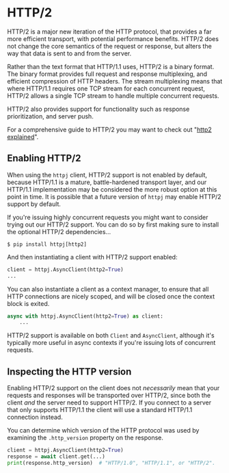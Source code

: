 # HTTP/2

HTTP/2 is a major new iteration of the HTTP protocol, that provides a far more
efficient transport, with potential performance benefits. HTTP/2 does not change
the core semantics of the request or response, but alters the way that data is
sent to and from the server.

Rather than the text format that HTTP/1.1 uses, HTTP/2 is a binary format.
The binary format provides full request and response multiplexing, and efficient
compression of HTTP headers. The stream multiplexing means that where HTTP/1.1
requires one TCP stream for each concurrent request, HTTP/2 allows a single TCP
stream to handle multiple concurrent requests.

HTTP/2 also provides support for functionality such as response prioritization,
and server push.

For a comprehensive guide to HTTP/2 you may want to check out "[http2 explained](https://http2-explained.haxx.se/)".

## Enabling HTTP/2

When using the `httpj` client, HTTP/2 support is not enabled by default, because
HTTP/1.1 is a mature, battle-hardened transport layer, and our HTTP/1.1
implementation may be considered the more robust option at this point in time.
It is possible that a future version of `httpj` may enable HTTP/2 support by default.

If you're issuing highly concurrent requests you might want to consider
trying out our HTTP/2 support. You can do so by first making sure to install
the optional HTTP/2 dependencies...

```shell
$ pip install httpj[http2]
```

And then instantiating a client with HTTP/2 support enabled:

```python
client = httpj.AsyncClient(http2=True)
...
```

You can also instantiate a client as a context manager, to ensure that all
HTTP connections are nicely scoped, and will be closed once the context block
is exited.

```python
async with httpj.AsyncClient(http2=True) as client:
    ...
```

HTTP/2 support is available on both `Client` and `AsyncClient`, although it's
typically more useful in async contexts if you're issuing lots of concurrent
requests.

## Inspecting the HTTP version

Enabling HTTP/2 support on the client does not *necessarily* mean that your
requests and responses will be transported over HTTP/2, since both the client
*and* the server need to support HTTP/2. If you connect to a server that only
supports HTTP/1.1 the client will use a standard HTTP/1.1 connection instead.

You can determine which version of the HTTP protocol was used by examining
the `.http_version` property on the response.

```python
client = httpj.AsyncClient(http2=True)
response = await client.get(...)
print(response.http_version)  # "HTTP/1.0", "HTTP/1.1", or "HTTP/2".
```
